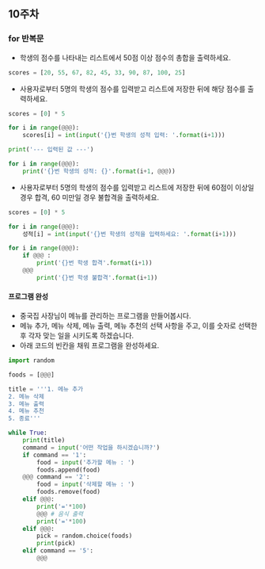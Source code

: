 ## 10주차

### for 반복문
- 학생의 점수를 나타내는 리스트에서 50점 이상 점수의 총합을 출력하세요.
```python
scores = [20, 55, 67, 82, 45, 33, 90, 87, 100, 25]
```

- 사용자로부터 5명의 학생의 점수를 입력받고 리스트에 저장한 뒤에 해당 점수를 출력하세요.
```python
scores = [0] * 5

for i in range(@@@):
    scores[i] = int(input('{}번 학생의 성적 입력: '.format(i+1)))

print('--- 입력된 값 ---')

for i in range(@@@):
    print('{}번 학생의 성적: {}'.format(i+1, @@@))
```

- 사용자로부터 5명의 학생의 점수를 입력받고 리스트에 저장한 뒤에 60점이 이상일 경우 합격, 60 미만일 경우 불합격을 출력하세요.
```python
scores = [0] * 5

for i in range(@@@):
    성적[i] = int(input('{}번 학생의 성적을 입력하세요: '.format(i+1)))

for i in range(@@@):
    if @@@ :
        print('{}번 학생 합격'.format(i+1))
    @@@
        print('{}번 학생 불합격'.format(i+1))
```

#### 프로그램 완성

- 중국집 사장님이 메뉴를 관리하는 프로그램을 만들어봅시다.
- 메뉴 추가, 메뉴 삭제, 메뉴 출력, 메뉴 추천의 선택 사항을 주고, 이를 숫자로 선택한 후 각자 맞는 일을 시키도록 하겠습니다.
- 아래 코드의 빈칸을 채워 프로그램을 완성하세요.

```python
import random

foods = [@@@]

title = '''1. 메뉴 추가
2. 메뉴 삭제
3. 메뉴 출력
4. 메뉴 추천
5. 종료'''

while True:
    print(title)
    command = input('어떤 작업을 하시겠습니까?')
    if command == '1':
        food = input('추가할 메뉴 : ')
        foods.append(food)
    @@@ command == '2':
        food = input('삭제할 메뉴 : ')
        foods.remove(food)
    elif @@@:
        print('='*100)
        @@@ # 음식 출력
        print('='*100)
    elif @@@:
        pick = random.choice(foods)
        print(pick)
    elif command == '5':
        @@@
```
